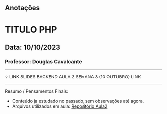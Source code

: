 ## Anotações

# TITULO PHP

## Data: 10/10/2023

### Professor: Douglas Cavalcante

---

💡 LINK SLIDES BACKEND AULA 2 SEMANA 3 (10 OUTUBRO)
LINK

---

Resumo / Pensamentos Finais:

- Conteúdo ja estudado no passado, sem observações até agora.
- Arquivos utilizados em aula: [Repositório Aula2]()
